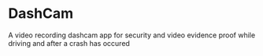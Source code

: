 # DashCam

A video recording dashcam app for security and video evidence proof while driving and after a crash has occured
